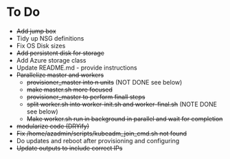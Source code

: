 # To Do
* ~~Add jump box~~
* Tidy up NSG definitions
* Fix OS Disk sizes
* ~~Add persistent disk for storage~~
* Add Azure storage class
* Update README.md - provide instructions
* ~~Parallelize master and workers~~
  * ~~provisioner_master into n units~~ (NOT DONE see below)
  * ~~make master.sh more focused~~
  * ~~provisioner_master to perform finall steps~~
  * ~~split worker.sh into worker-init.sh and worker-final.sh~~ (NOTE DONE see below)
  * ~~Make worker.sh run in background in parallel and wait for completion~~
* ~~modularize code (DRYify)~~
* ~~Fix /home/azadmin/scripts/kubeadm_join_cmd.sh not found~~
* Do updates and reboot after provisioning and configuring
* ~~Update outputs to include correct IPs~~

